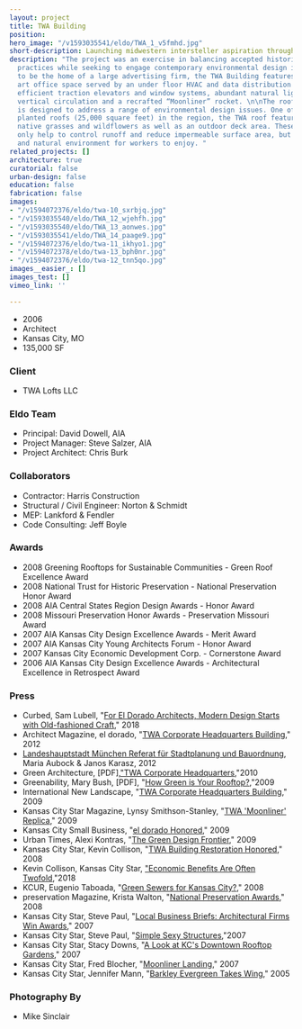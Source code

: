 ```yaml
---
layout: project
title: TWA Building
position: 
hero_image: "/v1593035541/eldo/TWA_1_v5fmhd.jpg"
short-description: Launching midwestern intersteller aspiration through building renovation
description: "The project was an exercise in balancing accepted historical preservation
  practices while seeking to engage contemporary environmental design issues. Designed
  to be the home of a large advertising firm, the TWA Building features state of the
  art office space served by an under floor HVAC and data distribution system, energy
  efficient traction elevators and window systems, abundant natural light, improved
  vertical circulation and a recrafted “Moonliner” rocket. \n\nThe rooftop terrace
  is designed to address a range of environmental design issues. One of the largest
  planted roofs (25,000 square feet) in the region, the TWA roof features fields of
  native grasses and wildflowers as well as an outdoor deck area. These elements not
  only help to control runoff and reduce impermeable surface area, but provide a welcoming
  and natural environment for workers to enjoy. "
related_projects: []
architecture: true
curatorial: false
urban-design: false
education: false
fabrication: false
images:
- "/v1594072376/eldo/twa-10_sxrbjq.jpg"
- "/v1593035540/eldo/TWA_12_wjehfh.jpg"
- "/v1593035540/eldo/TWA_13_aonwes.jpg"
- "/v1593035541/eldo/TWA_14_paage9.jpg"
- "/v1594072376/eldo/twa-11_ikhyo1.jpg"
- "/v1594072378/eldo/twa-13_bph0nr.jpg"
- "/v1594072376/eldo/twa-12_tnn5qo.jpg"
images__easier_: []
images_test: []
vimeo_link: ''

---
```

* 2006
* Architect
* Kansas City, MO
* 135,000 SF

### Client

* TWA Lofts LLC

### Eldo Team

* Principal: David Dowell, AIA
* Project Manager: Steve Salzer, AIA
* Project Architect: Chris Burk

### Collaborators

* Contractor: Harris Construction
* Structural / Civil Engineer: Norton & Schmidt
* MEP: Lankford & Fendler
* Code Consulting: Jeff Boyle

### Awards

* 2008 Greening Rooftops for Sustainable Communities - Green Roof Excellence Award
* 2008 National Trust for Historic Preservation - National Preservation Honor Award
* 2008 AIA Central States Region Design Awards - Honor Award
* 2008 Missouri Preservation Honor Awards - Preservation Missouri Award
* 2007 AIA Kansas City Design Excellence Awards - Merit Award
* 2007 AIA Kansas City Young Architects Forum - Honor Award
* 2007 Kansas City Economic Development Corp. - Cornerstone Award
* 2006 AIA Kansas City Design Excellence Awards - Architectural Excellence in Retrospect Award

### Press

* Curbed, Sam Lubell, "[For El Dorado Architects, Modern Design Starts with Old-fashioned Craft](https://www.curbed.com/2018/2/2/16905344/el-dorado-architects-groundbreakers-kansas-city )," 2018
* Architect Magazine, el dorado, "[TWA Corporate Headquarters Building](https://www.architectmagazine.com/project-gallery/twa-corporate-headquarters-building-772 )," 2012
* [Landeshauptstadt München Referat für Stadtplanung und Bauordnung](downloads.ctfassets.net/7ceafwpo4r5g/7iw8RUsfDd4XfS2L9xlTpy/eb9f90dfe930bea945f7d66649b182be/2012-Dachlandschaften-TWA_Roof.pdf), Maria Aubock & Janos Karasz, 2012
* Green Architecture, \[PDF\],["TWA Corporate Headquarters](assets.ctfassets.net/7ceafwpo4r5g/5PfICePhjO8PJgTaYRvZSn/a302f89edee1d404148e60a5bbd70645/2010-Green_Architecture-TWA_Corporate_Headquarters.pdf ),"2010
* Greenability, Mary Bush, \[PDF\], "[How Green is Your Rooftop?](assets.ctfassets.net/7ceafwpo4r5g/7kVHFtMKfjKTdoEdXteJR8/b8f2611c157a61fce8e5e1556486b83d/2009-TWA_Building-Green_Roof-Greenability.pdf ),"2009
* International New Landscape, "[TWA Corporate Headquarters Building](assets.ctfassets.net/7ceafwpo4r5g/6twQ5aL3hzTbxBC7eeY76y/3745ea57a60ec8a0dd4483261c972263/2009-TWA-International_New_Landscape-compressed.pdf)," 2009
* Kansas City Star Magazine, Lynsy Smithson-Stanley, "[TWA 'Moonliner' Replica](assets.ctfassets.net/7ceafwpo4r5g/2DS6Otk4bQ3vbpDdX1Bpcm/08ad62954b1f5f3fd54498d1d4b7fe74/2009-TWA_Moonliner_Rocket-KCStarMagazine.pdf)," 2009
* Kansas City Small Business, "[el dorado Honored](assets.ctfassets.net/7ceafwpo4r5g/4bwVZJRRh3FJK4VBewaijb/dd187ba12d2c5906a2fd380933d299f0/2009-eldorado-KCSmallBusiness_Awards.pdf )," 2009
* Urban Times, Alexi Kontras, "[The Green Design Frontier](downloads.ctfassets.net/7ceafwpo4r5g/56HCdx2mXKB2d6DwVfHbvX/5034726b05468f40039eb1361186ad97/2009-TWA_Building-Urban_Times.pdf)," 2009
* Kansas City Star, Kevin Collison, "[TWA Building Restoration Honored](assets.ctfassets.net/7ceafwpo4r5g/1uCVzevLXQ9AkWXovHAXgW/aa5d1897c6b59f3f03b45d9a85ade397/2008-TWA_Building_National_Historic_Presev-Kansas_City_Star.pdf )," 2008
* Kevin Collison, Kansas City Star, ["Economic Benefits Are Often Twofold](),"2018
* KCUR, Eugenio Taboada, "[Green Sewers for Kansas City?](assets.ctfassets.net/7ceafwpo4r5g/2KQ2yp2GhAxC6GQDhMjcOB/da6b51b9ea1dad00b123174a216f7448/2008-TWA_Building-KCUR_News_Radio.pdf)," 2008
* preservation Magazine, Krista Walton, "[National Preservation Awards](assets.ctfassets.net/7ceafwpo4r5g/1kJZjPfZf6Z5nApHteXQOQ/734f8ffc56307cb5ca2471b94f8b9415/2008-TWA_Building-Preservation_Magazine.pdf )," 2008
* Kansas City Star, Steve Paul, "[Local Business Briefs: Architectural Firms Win Awards](assets.ctfassets.net/7ceafwpo4r5g/4Vq04ogqrs4V4jqwTMXDnQ/3a33e7f2a61c93b92315fede50e6db75/Architecture_Awards_KCStar_092607.pdf )," 2007
* Kansas City Star, Steve Paul, "[Simple Sexy Structures](assets.ctfassets.net/7ceafwpo4r5g/3UmWXRKCfe98obCIY0eq0v/896f424fd582fb4c20c3e0193a83856a/2007-AIA_Design_Awards-KC_Star.pdf ),"2007
* Kansas City Star, Stacy Downs, "[A Look at KC's Downtown Rooftop Gardens](assets.ctfassets.net/7ceafwpo4r5g/M9pvLlF5oJ19BXDtwijwT/26c14ac9af4f3db452fd2b9eff5f910a/A_Look_at_KC_s_Downtown_Roofs_KCStar_093007.pdf )," 2007
* Kansas City Star, Fred Blocher, "[Moonliner Landing](assets.ctfassets.net/7ceafwpo4r5g/5Om6e3LbCNMUk3W13BevbM/f0e8af18da6f2869eb4fbe1733b1e62d/2007-TWA_Rocket-KC_Star.pdf)," 2007
* Kansas City Star, Jennifer Mann, "[Barkley Evergreen Takes Wing](assets.ctfassets.net/7ceafwpo4r5g/1koOsKRL0P5wyI85X8XDVS/e6887b45c1606c1c05a8355135c9ecad/2005-TWA-KC_Star.pdf)," 2005

### Photography By

* Mike Sinclair